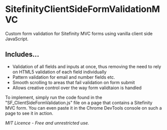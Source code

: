 # SitefinityClientSideFormValidationMVC
Custom form validation for Sitefinity MVC forms using vanilla client side JavaScript.

## Includes...

* Validation of all fields and inputs at once, thus removing the need to rely on HTML5 validation of each field individually
* Pattern validation for email and number fields etc.
* Smooth scrolling to areas that fail validation on form submit
* Allows creative control over the way form validtaion is handled

To implement, simply run the code found in the "SF_ClientSideFormValidation.js" file on a page that contains a Sitefinity MVC form. You can even paste it in the Chrome DevTools console on such a page to see it in action.

*MIT Licence - Free and unrestricted use.*
